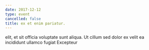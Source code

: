 ```yaml
---
date: 2017-12-12
type: event
cancelled: false
title: ex et enim pariatur.
---
```

elit, et sit officia voluptate sunt aliqua. Ut cillum sed dolor ex velit ea incididunt ullamco fugiat Excepteur